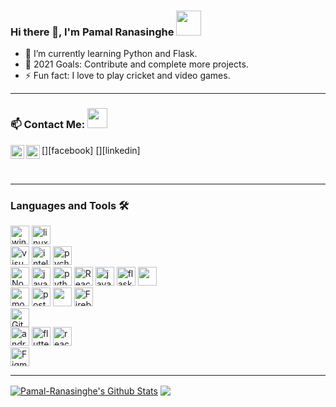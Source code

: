 ### Hi there 👋, I'm Pamal Ranasinghe <img src="https://img.icons8.com/color/96/000000/sri-lanka.png" height="40"/>

- 🌱 I’m currently learning Python and Flask.
- 🥅 2021 Goals: Contribute and complete more projects.
- ⚡ Fun fact: I love to play cricket and video games.


---

### 📫 Contact Me: <img src="https://media.giphy.com/media/LnQjpWaON8nhr21vNW/giphy.gif" height="32">


[<img align="left" alt="Pamal-Ranasinghe | Facebook" height="22px" src="https://img.icons8.com/fluent/240/000000/facebook-new.png"/>][facebook]
[<img align="left" alt="Pamal-Ranasinghe | LinkedIn" height="22px" src="https://img.icons8.com/fluent/240/000000/linkedin.png"/>][linkedin]
<!-- 
[<img align="left" alt="Sabesan | Facebook" height="22px" src="https://img.icons8.com/fluent/240/000000/facebook-new.png"/>][facebook]
[<img align="left" alt="Sabesan | Instagram" height="22px" src="https://img.icons8.com/fluent/240/000000/instagram-new.png"/>][instagram]
[<img align="left" alt="Sabesan | Messenger" height="22px" src="https://img.icons8.com/fluent/240/000000/facebook-messenger--v2.png"/>][messenger]
[<img align="left" alt="Sabesan | LinkedIn" height="22px" src="https://img.icons8.com/fluent/240/000000/linkedin.png"/>][linkedin]
[<img align="left" alt="Sabesan | Skype" height="22px" src="https://img.icons8.com/color/240/000000/skype--v1.png"/>][skype]
[<img align="left" alt="Sabesan | Telegram" height="22px" src="https://img.icons8.com/color/240/000000/telegram-app--v1.png"/>][telegram] -->

<br />


---

### Languages and Tools 🛠️

<p><img alt="windows" width="30px" src="https://img.icons8.com/color/240/000000/windows-10.png">
<!--   <img alt="macos" width="30px" src="https://img.icons8.com/officel/160/000000/mac-logo.png"> -->
  <img alt="linux" width="30px" src="https://img.icons8.com/color/96/000000/linux.png">
<br />
<img alt="visual studio code" width="30px" src="https://img.icons8.com/fluent/240/000000/visual-studio-code-2019.png" />
<img alt="intellij" width="30px" src="https://img.icons8.com/color/48/000000/intellij-idea.png"/>
<img alt="pycharm" width="30px" src="https://img.icons8.com/color/48/000000/pycharm.png"/>
<!-- <img alt="PyCharm" width="30px" src="https://img.icons8.com/fluent/240/000000/PyCharm.png" /> -->
<br />
<!-- <img alt="html5" width="30px" src="https://img.icons8.com/color/240/000000/html-5.png">
<img alt="css3" width="30px" src="https://img.icons8.com/color/240/000000/css3.png"> -->
<img alt="Node.js" width="30px" src="https://img.icons8.com/color/240/000000/nodejs.png">
<img alt="javascript" width="30px" src="https://img.icons8.com/color/240/000000/javascript.png" />
<img alt="python" width="30px" src="https://img.icons8.com/color/240/000000/python.png">
<img alt="ReactJs" width="30px" src="https://img.icons8.com/color/240/000000/react-native.png"/>
<img alt="java" width="30px" src="https://img.icons8.com/color/240/000000/java-coffee-cup-logo--v1.png"/>

<img alt="flask" width="30px" src="https://img.icons8.com/nolan/50/flask.png"/>

<img width="30px" src="https://img.icons8.com/fluency/50/000000/laravel.png"/>
<!-- <img width="30px" src="https://img.icons8.com/officel/16/000000/php-logo.png"/> -->
<!-- <img alt="angularjs" width="30px" src="https://img.icons8.com/color/240/000000/angularjs.png"/> -->
<!-- <img alt="vue-js" width="30px" src="https://img.icons8.com/color/240/000000/vue-js.png"/> -->
<br />
<img alt="mongodb" width="30px" src="https://img.icons8.com/color/240/000000/mongodb.png">
<img alt="postgres" width="30px" src="https://img.icons8.com/color/48/000000/postgreesql.png"/>
<img width="30px" src="https://img.icons8.com/fluency/48/000000/mysql-logo.png"/>
<img alt="Firebase" width="30px" src="https://img.icons8.com/color/240/000000/firebase.png"/>
<br />
<img alt="Git" width="30px" src="https://img.icons8.com/color/240/000000/git.png">
<br />
<img alt="android" width="30px" src="https://img.icons8.com/color/240/000000/android-os.png"/>
<img alt="flutter" width="30px" src="https://img.icons8.com/color/240/000000/flutter.png"/>
<img alt="react-native" width="30px" src="https://img.icons8.com/color/240/000000/react-native.png"/>
<!-- <img alt="ios" width="30px" src="https://img.icons8.com/color/240/000000/ios-logo.png"/> -->
<br />
<img alt="Figma" width="30px" src="https://img.icons8.com/fluent/240/000000/figma.png"/>
<!-- <img alt="adobeXD" width="30px" src="https://img.icons8.com/color/240/000000/adobe-xd--v1.png"/> -->
<!-- <img alt="Sketch" width="30px" src="https://img.icons8.com/plasticine/200/000000/sketch.png"/></p> -->


---
<!-- 
[![Didula's github stats](https://github-readme-stats.vercel.app/api?username=Didula-Lakminda)](https://github.com/Didula-Lakminda/github-readme-stats)

[![Top Langs](https://github-readme-stats.vercel.app/api/top-langs/?username=Didula-Lakminda)](https://github.com/Didula-Lakminda/github-readme-stats) -->

<a href="https://github-readme-stats.vercel.app/api?username=Pamal-Ranasinghe&show_icons=true&hide_border=true&count_private=true&include_all_commits=true&theme=algolia">
	<img align="center" alt="Pamal-Ranasinghe's Github Stats" src="https://github-readme-stats.vercel.app/api?username=Pamal-Ranasinghe&show_icons=true&hide_border=true&count_private=true&include_all_commits=true&theme=algolia" /></a>
<a href="https://github-readme-stats.vercel.app/api/top-langs/?username=Pamal-Ranasinghe&layout=compact&theme=algolia">
	<img align="center" src="https://github-readme-stats.vercel.app/api/top-langs/?username=Pamal-Ranasinghe&layout=compact&theme=algolia" />
</a>

<!-- [linkedin]: https://www.linkedin.com/in/didula-lakminda/
[facebook]: https://www.facebook.com/dmax.lakminda/ -->
<!-- [hackerank]: https://www.hackerrank.com/didulalakminda31 -->

<br />


